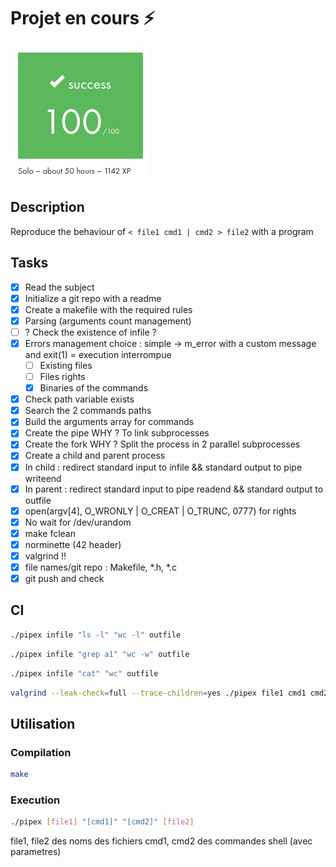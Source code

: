 # Projet en cours ⚡
![validation](./pipex.png)

## Description
Reproduce the behaviour of `< file1 cmd1 | cmd2 > file2` with a program 

## Tasks
- [x] Read the subject
- [x] Initialize a git repo with a readme
- [x] Create a makefile with the required rules
- [x] Parsing (arguments count management)
- [ ] ? Check the existence of infile ? 
- [x] Errors management choice : simple -> m_error with a custom message and exit(1) = execution interrompue
    - [ ] Existing files
    - [ ] Files rights
    - [x] Binaries of the commands
- [x] Check path variable exists
- [x] Search the 2 commands paths
- [x] Build the arguments array for commands 
- [x] Create the pipe WHY ? To link subprocesses
- [x] Create the fork WHY ? Split the process in 2 parallel subprocesses
- [x] Create a child and parent process
- [x] In child : redirect standard input to infile && standard output to pipe writeend
- [x] In parent : redirect standard input to pipe readend && standard output to outfile 
- [x] open(argv[4], O_WRONLY | O_CREAT | O_TRUNC, 0777) for rights 
- [x] No wait for /dev/urandom
- [x] make fclean
- [x] norminette (42 header)
- [x] valgrind !!
- [x] file names/git repo : Makefile, *.h, *.c
- [x] git push and check

## CI
```bash
./pipex infile "ls -l" "wc -l" outfile
```
```bash
./pipex infile "grep a1" "wc -w" outfile
```
```bash
./pipex infile "cat" "wc" outfile
```
```bash
valgrind --leak-check=full --trace-children=yes ./pipex file1 cmd1 cmd2 file2
```

## Utilisation
### Compilation
```bash
make
```

### Execution
```bash
./pipex [file1] "[cmd1]" "[cmd2]" [file2]
```
file1, file2 des noms des fichiers
cmd1, cmd2 des commandes shell (avec parametres)
